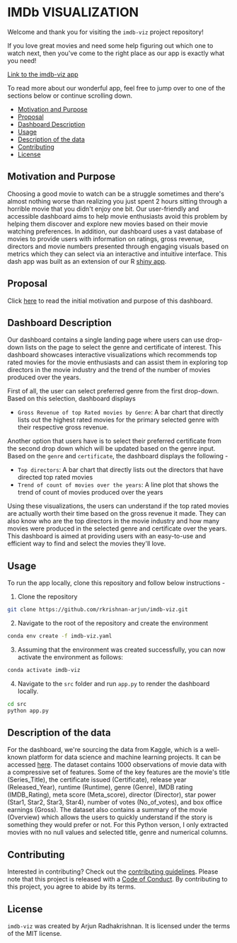 # IMDb VISUALIZATION

Welcome and thank you for visiting the `imdb-viz` project repository!

If you love great movies and need some help figuring out which one to watch next, then you've come to the right place as our app is exactly what you need!

[Link to the imdb-viz app](https://imdb-viz-app.onrender.com)

To read more about our wonderful app, feel free to jump over to one of the sections below or continue scrolling down.

- [Motivation and Purpose](#motivation-and-purpose)
- [Proposal](#proposal)
- [Dashboard Description](#dashboard-description)
- [Usage](#usage)
- [Description of the data](#description-of-the-data)
- [Contributing](#contributing)
- [License](#license)

## Motivation and Purpose

Choosing a good movie to watch can be a struggle sometimes and there's almost nothing worse than realizing you just spent 2 hours sitting through a horrible movie that you didn't enjoy one bit. Our user-friendly and accessible dashboard aims to help movie enthusiasts avoid this problem by helping them discover and explore new movies based on their movie watching preferences. In addition, our dashboard uses a vast database of movies to provide users with information on ratings, gross revenue, directors and movie numbers presented through engaging visuals based on metrics which they can select via an interactive and intuitive interface. This dash app was built as an extension of our R [shiny app](https://arjunrk.shinyapps.io/IMDB_Viz_R/).

## Proposal

Click [here](https://github.com/UBC-MDS/IMDB_Viz_R/blob/main/reports/proposal.md) to read the initial motivation and purpose of this dashboard.

## Dashboard Description

Our dashboard contains a single landing page where users can use drop-down lists on the page to select the genre and certificate of interest. This dashboard showcases interactive visualizations which recommends top rated movies for the movie enthusiasts and can assist them in exploring top directors in the movie industry and the trend of the number of movies produced over the years.

First of all, the user can select preferred genre from the first drop-down. Based on this selection, dashboard displays

- `Gross Revenue of top Rated movies by Genre`: A bar chart that directly lists out the highest rated movies for the primary selected genre with their respective gross revenue.

Another option that users have is to select their preferred certificate from the second drop down which will be updated based on the genre input. Based on the `genre` and `certificate`, the dashboard displays the following -

- `Top directors`: A bar chart that directly lists out the directors that have directed top rated movies
- `Trend of count of movies over the years`: A line plot that shows the trend of count of movies produced over the years

Using these visualizations, the users can understand if the top rated movies are actually worth their time based on the gross revenue it made. They can also know who are the top directors in the movie industry and how many movies were produced in the selected genre and certificate over the years. This dashboard is aimed at providing users with an easy-to-use and efficient way to find and select the movies they'll love.

## Usage

To run the app locally, clone this repository and follow below instructions -

1. Clone the repository

```bash
git clone https://github.com/rkrishnan-arjun/imdb-viz.git
```

2. Navigate to the root of the repository and create the environment

```bash
conda env create -f imdb-viz.yaml
```

3. Assuming that the environment was created successfully, you can now activate the environment as follows:

```bash
conda activate imdb-viz
```

4. Navigate to the `src` folder and run `app.py` to render the dashboard locally.

```bash
cd src
python app.py
```

## Description of the data

For the dashboard, we're sourcing the data from Kaggle, which is a well-known platform for data science and machine learning projects. It can be accessed [here](https://www.kaggle.com/datasets/harshitshankhdhar/imdb-dataset-of-top-1000-movies-and-tv-shows). The dataset contains 1000 observations of movie data with a compressive set of features. Some of the key features are the movie's title (Series_Title), the certificate issued (Certificate), release year (Released_Year), runtime (Runtime), genre (Genre), IMDB rating (IMDB_Rating), meta score (Meta_score), director (Director), star power (Star1, Star2, Star3, Star4), number of votes (No_of_votes), and box office earnings (Gross). The dataset also contains a summary of the movie (Overview) which allows the users to quickly understand if the story is something they would prefer or not. For this Python verson, I only extracted movies with no null values and selected title, genre and numerical columns.

## Contributing

Interested in contributing? Check out the [contributing guidelines](https://github.com/rkrishnan-arjun/imdb-viz/blob/main/CONTRIBUTING.md). Please note that this project is released with a [Code of Conduct](https://github.com/rkrishnan-arjun/imdb-viz/blob/main/CODE_OF_CONDUCT.md). By contributing to this project, you agree to abide by its terms.

## License

`imdb-viz` was created by Arjun Radhakrishnan. It is licensed under the terms of the MIT license.
